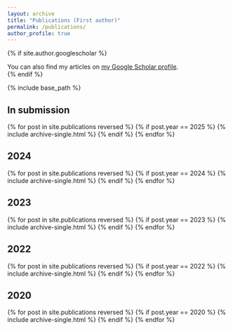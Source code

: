 ```yaml
---
layout: archive
title: "Publications (First author)"
permalink: /publications/
author_profile: true
---
```


{% if site.author.googlescholar %}
  <div class="wordwrap">You can also find my articles on <a href="{{site.author.googlescholar}}">my Google Scholar profile</a>.</div>
{% endif %}

{% include base_path %}

## In submission

{% for post in site.publications reversed %}
  {% if post.year == 2025 %}
    {% include archive-single.html %}
  {% endif %}
{% endfor %}

## 2024

{% for post in site.publications reversed %}
  {% if post.year == 2024 %}
    {% include archive-single.html %}
  {% endif %}
{% endfor %}

## 2023

{% for post in site.publications reversed %}
  {% if post.year == 2023 %}
    {% include archive-single.html %}
  {% endif %}
{% endfor %}

## 2022

{% for post in site.publications reversed %}
  {% if post.year == 2022 %}
    {% include archive-single.html %}
  {% endif %}
{% endfor %}

## 2020

{% for post in site.publications reversed %}
  {% if post.year == 2020 %}
    {% include archive-single.html %}
  {% endif %}
{% endfor %}
